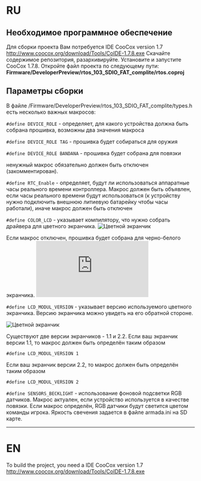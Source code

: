 # RU
## Необходимое программное обеспечение

Для сборки проекта Вам потребуется IDE CooCox version 1.7 
http://www.coocox.org/download/Tools/CoIDE-1.7.8.exe
Скачайте содержимое репозитория, разархивируйте.
Установите и запустите CooCox 1.7.8. 
Откройте файл проекта по следующему пути:  __Firmware/DeveloperPreview/rtos_103_SDIO_FAT_complite/rtos.coproj__

## Параметры сборки

В файле /Firmware/DeveloperPreview/rtos_103_SDIO_FAT_complite/types.h
есть несколько важных макросов:

`#define DEVICE_ROLE` - определяет, для какого устройства должна быть собрана прошивка, возможны два значения макроса

`#define DEVICE_ROLE TAG` - прошивка будет собираться для оружия

`#define DEVICE_ROLE BANDANA` - прошивка будет собрана для повязки

ненужный макрос обязательно должен быть отключен (закомментирован).


`#define RTC_Enable` - определяет, будут ли использоваться аппаратные часы реального времени контроллера.
Макрос должен быть объявлен, если часы реального времени будут использоваться (к устройству нужно подключить внешнюю литиевую батарейку чтобы часы работали), иначе макрос должен быть отключен


`#define COLOR_LCD` - указывает компилятору, что нужно собрать драйвера для цветного экранчика. 
![Цветной экранчик](https://pp.userapi.com/c631219/v631219584/f129/t4sxBf40YYA.jpg "Цветной экранчик 1.4''")


Если макрос отключен, прошивка будет собрана для черно-белого экранчика.
![Чёрно-белый экранчик](http://www.open-tager.ru/forum/download/file.php?id=3725 "Чёрно-белый экранчик 84x48")


`#define LCD_MODUL_VERSION`  - указывает версию используемого цветного экранчика. Версию экранчика можно увидеть на его обратной стороне. 

![Цветной экранчик](https://pp.userapi.com/c638623/v638623805/47f2e/EEns_1xzJgU.jpg "Цветной экранчик версии 1.1")


Существуют две версии экранчиков - 1.1 и 2.2. 
Если ваш экранчик версии 1.1, то макрос должен быть определён таким образом

`#define LCD_MODUL_VERSION 1`

Если ваш экранчик версии 2.2, то макрос должен быть определён таким образом

`#define LCD_MODUL_VERSION 2`


`#define SENSORS_BECKLIGHT` - использование фоновой подсветки RGB датчиков. 
Макрос актуален, если устройство используется в качестве повязки. Если макрос определён, RGB датчики будут светится цветом команды игрока. Яркость свечения задается в файле armada.ini на SD карте.


***
# EN

To build the project, you need a IDE CooCox version 1.7
http://www.coocox.org/download/Tools/CoIDE-1.7.8.exe
